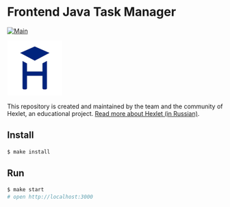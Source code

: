 # Frontend Java Task Manager

[![Main](https://github.com/hexlet-components/project-java-task-manager-frontend/actions/workflows/main.yml/badge.svg)](https://github.com/hexlet-components/project-java-task-manager-frontend/actions/workflows/main.yml)

[![Hexlet Ltd. logo](https://raw.githubusercontent.com/Hexlet/assets/master/images/hexlet_logo128.png)](https://ru.hexlet.io/pages/about?utm_source=github&utm_medium=link&utm_campaign=exercises-javascript)

This repository is created and maintained by the team and the community of Hexlet, an educational project. [Read more about Hexlet (in Russian)](https://ru.hexlet.io/pages/about?utm_source=github&utm_medium=link&utm_campaign=js-fastify-blog).

## Install

```sh
$ make install
```

## Run

```sh
$ make start
# open http://localhost:3000
```
